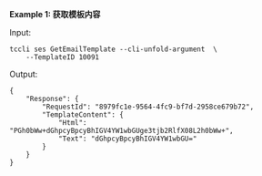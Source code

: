 **Example 1: 获取模板内容**



Input: 

```
tccli ses GetEmailTemplate --cli-unfold-argument  \
    --TemplateID 10091
```

Output: 
```
{
    "Response": {
        "RequestId": "8979fc1e-9564-4fc9-bf7d-2958ce679b72",
        "TemplateContent": {
            "Html": "PGh0bWw+dGhpcyBpcyBhIGV4YW1wbGUge3tjb2RlfX08L2h0bWw+",
            "Text": "dGhpcyBpcyBhIGV4YW1wbGU="
        }
    }
}
```


